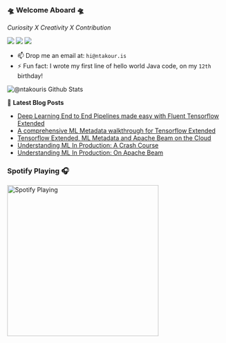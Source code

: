 ### 🛸 Welcome Aboard 🛸

*Curiosity X Creativity X Contribution*

[![](https://vistr.dev/badge?repo=ntakouris.ntakouris&corners=square)](https://github.com/ntakouris)
[![](https://img.shields.io/badge/-Theodoros%20Ntakouris-blue?style=flat-square&logo=Linkedin&logoColor=white&link=https://www.linkedin.com/in/theodoros-ntakouris/)](https://www.linkedin.com/in/theodoros-ntakouris/)
[![](https://img.shields.io/website?color=0ab9e6&style=flat-square&up_message=ntakour.is&url=https%3A%2F%2Fntakour.is)](https://ntakour.is)

- 📫 Drop me an email at: `hi@ntakour.is`
- ⚡ Fun fact: I wrote my first line of hello world Java code, on my `12th` birthday!

<img alt="@ntakouris Github Stats" src="https://github-readme-stats.codestackr.vercel.app/api?username=ntakouris&show_icons=true&hide_border=true" />

📕 **Latest Blog Posts**
<!-- BLOG-POST-LIST:START -->
- [Deep Learning End to End Pipelines made easy with Fluent Tensorflow Extended](https://towardsdatascience.com/deep-learning-end-to-end-pipelines-made-easy-with-fluent-tensorflow-extended-2a26f5d5817?source=rss-a030fa2f6701------2)
- [A comprehensive ML Metadata walkthrough for Tensorflow Extended](https://towardsdatascience.com/a-comprehensive-ml-metadata-walkthrough-for-tensorflow-extended-953230770867?source=rss-a030fa2f6701------2)
- [Tensorflow Extended, ML Metadata and Apache Beam on the Cloud](https://towardsdatascience.com/tensorflow-extended-ml-metadata-and-apache-beam-on-the-cloud-2e4fce035f69?source=rss-a030fa2f6701------2)
- [Understanding ML In Production: A Crash Course](https://medium.com/@zarkopafilis/understanding-ml-in-production-a-crash-course-65c9be6d7207?source=rss-a030fa2f6701------2)
- [Understanding ML In Production: On Apache Beam](https://medium.com/swlh/understanding-ml-in-production-on-apache-beam-e32610d76b12?source=rss-a030fa2f6701------2)
<!-- BLOG-POST-LIST:END -->

### Spotify Playing 🎧
[<img src="https://now-playing-codestackr.vercel.app/api/spotify-playing" alt="Spotify Playing" width="350" />](https://open.spotify.com/user/sv9ylxlw0bjl7d2gqezpg1qvi)

